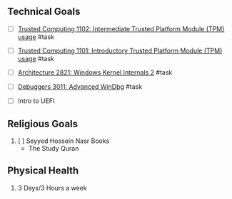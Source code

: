 
## Technical Goals

- [ ] [Trusted Computing 1102: Intermediate Trusted Platform Module (TPM) usage](https://apps.p.ost2.fyi/learning/course/course-v1:OpenSecurityTraining2+TC1102_IntermediateTPM+2024_v1/home) #task
- [ ] [Trusted Computing 1101: Introductory Trusted Platform Module (TPM) usage](https://apps.p.ost2.fyi/learning/course/course-v1:OpenSecurityTraining2+TC1101_IntroTPM+2024_v1/home) #task 
- [ ] [Architecture 2821: Windows Kernel Internals 2](https://apps.p.ost2.fyi/learning/course/course-v1:OpenSecurityTraining2+Arch2821_Windows_Kernel_Internals_2+2023_v1/home) #task
- [ ] [Debuggers 3011: Advanced WinDbg](https://apps.p.ost2.fyi/learning/course/course-v1:OpenSecurityTraining2+Dbg3011_WinDbg3+2023_v1/home) #task
- [ ] Intro to UEFI


## Religious Goals

1. [ ] Seyyed Hossein Nasr Books 
	- The Study Quran

## Physical Health

1. 3 Days/3 Hours a week